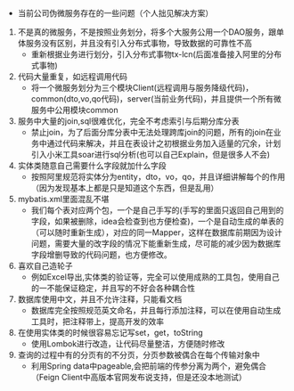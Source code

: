 - 当前公司伪微服务存在的一些问题（个人拙见解决方案）
1. 不是真的微服务，不是按照业务划分，将多个大服务公用一个DAO服务，跟单体服务没有区别，并且没有引入分布式事物，导致数据的可靠性不高
   - 重新根据业务进行划分，引入分布式事物tx-lcn(后面准备接入阿里的分布式事物)
2. 代码大量重复，如远程调用代码
   - 将一个微服务划分为三个模块Client(远程调用与服务降级代码)，common(dto,vo,qo代码)，server(当前业务代码)，并且提供一个所有微服务中公用模块common
3. 服务中大量的join,sql很难优化，完全不考虑索引与后期分库分表
   - 禁止join，为了后面分库分表中无法处理跨库join的问题，所有的join在业务中通过代码来解决，并且在表设计之初根据业务加入适量的冗余，计划引入小米工具soar进行sql分析(也可以自己Explain，但是很多人不会)
4. 实体类随意自己需要什么字段就加什么字段
   - 按照阿里规范将实体分为entity，dto，vo，qo，并且详细讲解每个的作用（因为发现基本上都是只是知道这个东西，但是乱用）
5. mybatis.xml里面混乱不堪
   - 我们每个表对应两个包，一个是自己手写的(手写的里面只返回自己用到的字段，如果被删除，idea会检查到也方便检查)，一个是自动生成的单表的（可以随时重新生成），对应的同一Mapper，这样在数据库前期因为设计问题，需要大量的改字段的情况下能重新生成，尽可能的减少因为数据库字段增删导致的代码问题，也方便修改。
6. 喜欢自己造轮子
   - 例如Excel导出,实体类的验证等，完全可以使用成熟的工具包，使用自己的一不能保证稳定，并且写的不好会各种耦合性
7. 数据库使用中文，并且不允许注释，只能看文档
   - 数据库完全按照规范英文命名，并且每行添加注释，可以在使用自动生成工具时，把注释带上，提高开发的效率
8. 在使用实体类的时候很容易忘记写set，get，toString
   - 使用Lombok进行改造，让代码尽量整洁，方便随时修改
9. 查询的过程中有的分页有的不分页，分页参数被偶合在每个传输对象中
   - 利用Spring data中pageable,会把前端的传参分离为两个，避免偶合（Feign Client中高版本官网发布说支持，但是还没本地测试）
